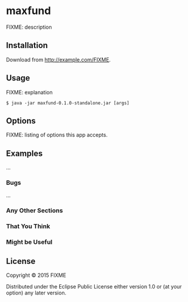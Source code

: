 # maxfund

FIXME: description

## Installation

Download from http://example.com/FIXME.

## Usage

FIXME: explanation

    $ java -jar maxfund-0.1.0-standalone.jar [args]

## Options

FIXME: listing of options this app accepts.

## Examples

...

### Bugs

...

### Any Other Sections
### That You Think
### Might be Useful

## License

Copyright © 2015 FIXME

Distributed under the Eclipse Public License either version 1.0 or (at
your option) any later version.
